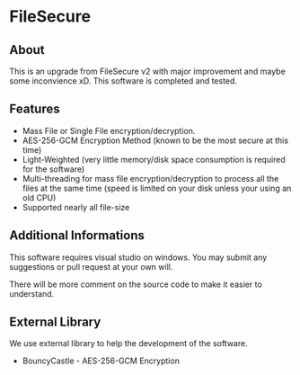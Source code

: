 # FileSecure

## About
This is an upgrade from FileSecure v2 with major improvement and maybe some inconvience xD.
This software is completed and tested.

## Features
* Mass File or Single File encryption/decryption.
* AES-256-GCM Encryption Method (known to be the most secure at this time)
* Light-Weighted (very little memory/disk space consumption is required for the software)
* Multi-threading for mass file encryption/decryption to process all the files at the same time (speed is limited on your disk unless your using an old CPU)
* Supported nearly all file-size
## Additional Informations
This software requires visual studio on windows. You may submit any suggestions or pull request at your own will.

There will be more comment on the source code to make it easier to understand.

## External Library
We use external library to help the development of the software.
* BouncyCastle - AES-256-GCM Encryption
